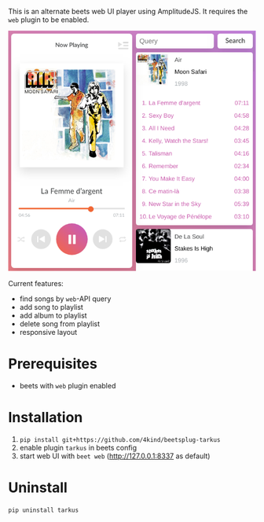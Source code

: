 This is an alternate beets web UI player using AmplitudeJS. It requires the `web` plugin to be enabled.

![alt text](large.png)

Current features:
* find songs by `web`-API query
* add song to playlist
* add album to playlist
* delete song from playlist
* responsive layout

# Prerequisites
* beets with `web` plugin enabled

# Installation
1. `pip install git+https://github.com/4kind/beetsplug-tarkus`
2. enable plugin `tarkus` in beets config
3. start web UI with `beet web` (http://127.0.0.1:8337 as default)

# Uninstall
`pip uninstall tarkus`
